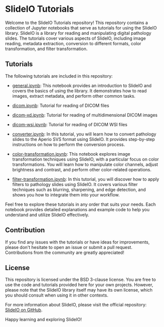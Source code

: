 # SlideIO Tutorials

Welcome to the SlideIO Tutorials repository! This repository contains a collection of Jupyter notebooks that serve as tutorials for using the SlideIO library. SlideIO is a library for reading and manipulating digital pathology slides. The tutorials cover various aspects of SlideIO, including image reading, metadata extraction, conversion to different formats, color transformation, and filter transformation.

## Tutorials

The following tutorials are included in this repository:

- [general.ipynb](./general.ipynb): This notebook provides an introduction to SlideIO and covers the basics of using the library. It demonstrates how to read images, extract metadata, and perform other common tasks.

- [dicom.ipynb](./dicom.ipynb): Tutorial for reading of DICOM files

- [dicom-xd.ipynb](./dicom-xd.ipynb): Tutorial for reading of multidimensional DICOM images

- [dicom-wsi.ipynb](./dicom-wsi.ipynb): Tutorial for reading of DICOM WSI files

- [converter.ipynb](./converter.ipynb): In this tutorial, you will learn how to convert pathology slides to the Aperio SVS format using SlideIO. It provides step-by-step instructions on how to perform the conversion process.

- [color-transformation.ipynb](./color-transformations.ipynb): This notebook explores image transformation techniques using SlideIO, with a particular focus on color transformations. You will learn how to manipulate color channels, adjust brightness and contrast, and perform other color-related operations.

- [filter-transformation.ipynb](./filter-transfomration.ipynb): In this tutorial, you will discover how to apply filters to pathology slides using SlideIO. It covers various filter techniques such as blurring, sharpening, and edge detection, and shows you how to integrate them into your workflow.

Feel free to explore these tutorials in any order that suits your needs. Each notebook provides detailed explanations and example code to help you understand and utilize SlideIO effectively.

## Contribution

If you find any issues with the tutorials or have ideas for improvements, please don't hesitate to open an issue or submit a pull request. Contributions from the community are greatly appreciated!

## License

This repository is licensed under the BSD 3-clause license. You are free to use the code and tutorials provided here for your own projects. However, please note that the SlideIO library itself may have its own license, which you should consult when using it in other contexts.


For more information about SlideIO, please visit the official repository: [SlideIO on GitHub](https://github.com/Booritas/slideio).

Happy learning and exploring SlideIO!